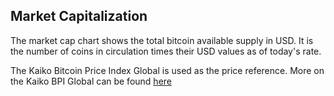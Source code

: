 ## Market Capitalization

The market cap chart shows the total bitcoin available supply in USD. It is the number of coins in circulation times their USD values as of today's rate.

The Kaiko Bitcoin Price Index Global is used as the price reference. More on the Kaiko BPI Global can be found [here](https://www.kaiko.com/bitcoin-price)
